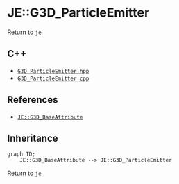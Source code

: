 # JE::G3D_ParticleEmitter

[Return to `je`](/docs/je.md)

## C++

- [`G3D_ParticleEmitter.hpp`](/src/je/G3D_ParticleEmitter.hpp)
- [`G3D_ParticleEmitter.cpp`](/src/je/G3D_ParticleEmitter.cpp)

## References

- [`JE::G3D_BaseAttribute`](/docs/je/G3D_BaseAttribute.md)

## Inheritance

```mermaid
graph TD;
    JE::G3D_BaseAttribute --> JE::G3D_ParticleEmitter
```

[Return to `je`](/docs/je.md)